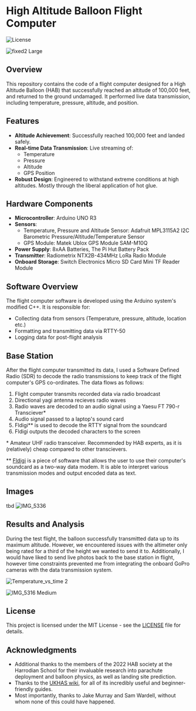 # High Altitude Balloon Flight Computer
![License](https://img.shields.io/badge/license-MIT-brightgreen)

![fixed2 Large](https://github.com/user-attachments/assets/e9e3f033-dfe1-4c20-812b-50f2f2c58f4b)


## Overview

This repository contains the code of a flight computer designed for a High Altitude Balloon (HAB) that successfully reached an altitude of 100,000 feet, and returned to the ground undamaged. It performed live data transmission, including temperature, pressure, altitude, and position.

## Features

- **Altitude Achievement**: Successfully reached 100,000 feet and landed safely.
- **Real-time Data Transmission**: Live streaming of:
  - Temperature
  - Pressure
  - Altitude
  - GPS Position
- **Robust Design**: Engineered to withstand extreme conditions at high altitudes. Mostly through the liberal application of hot glue.

## Hardware Components

- **Microcontroller**: Arduino UNO R3
- **Sensors**:
  - Temperature, Pressure and Altitude Sensor: Adafruit MPL3115A2 I2C Barometric Pressure/Altitude/Temperature Sensor
  - GPS Module: Matek Ublox GPS Module SAM-M10Q
- **Power Supply**: 8xAA Batteries, The Pi Hut Battery Pack
- **Transmitter**: Radiometrix NTX2B-434MHz LoRa Radio Module
- **Onboard Storage**: Switch Electronics Micro SD Card Mini TF Reader Module  

## Software Overview

The flight computer software is developed using the Arduino system's modified C++. It is responsible for:

- Collecting data from sensors (Temperature, pressure, altitude, location etc.)
- Formatting and transmitting data via RTTY-50
- Logging data for post-flight analysis

## Base Station

After the flight computer transmitted its data, I used a Software Defined Radio (SDR) to decode the radio transmissions to keep track of the flight computer's GPS co-ordinates. The data flows as follows:

1. Flight computer transmits recorded data via radio broadcast
2. Directional yagi antenna recieves radio waves
3. Radio waves are decoded to an audio signal using a Yaesu FT 790-r Transciever*
4. Audio signal passed to a laptop's sound card
5. Fldigi** is used to decode the RTTY signal from the soundcard
6. Fldigi outputs the decoded characters to the screen

\*   Amateur UHF radio transceiver. Recommended by HAB experts, as it is (relatively) cheap compared to other transcievers.

**  [Fldigi](http://www.w1hkj.com/index.html) is a piece of software that allows the user to use their computer's soundcard as a two-way data modem. It is able to interpret various transmission      modes and output encoded data as text. 

## Images

tbd
![IMG_5336](https://github.com/user-attachments/assets/d7ea2f38-bf88-4604-abfc-0bb3990452b6)

## Results and Analysis

During the test flight, the balloon successfully transmitted data up to its maximum altitude. However, we encountered issues with the altimeter only being rated for a third of the height we wanted to send it to. Additionally, I would have liked to send live photos back to the base station in flight, however time constraints prevented me from integrating the onboard GoPro cameras with the data transmission system.

![Temperature_vs_time 2](https://github.com/user-attachments/assets/48b11b56-198f-4f09-a0da-d1204faeca54)

![IMG_5316 Medium](https://github.com/user-attachments/assets/feabf078-fc2d-43f2-81a8-ead93fe424a5)

## License

This project is licensed under the MIT License - see the [LICENSE](LICENSE) file for details.

## Acknowledgments

- Additional thanks to the members of the 2022 HAB society at the Harrodian School for their invaluable research into parachute deployment and balloon physics, as well as landing site prediction.
- Thanks to the [UKHAS wiki](https://ukhas.org.uk/doku.php?id=start), for all of its incredibly useful and beginner-friendly guides.
- Most importantly, thanks to Jake Murray and Sam Wardell, without whom none of this could have happened.


